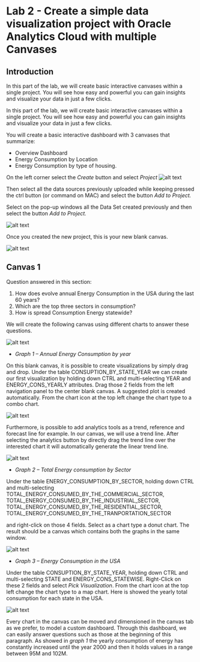 # Lab 2 - Create a simple data visualization project with Oracle Analytics Cloud with multiple Canvases

## Introduction
In this part of the lab, we will create basic interactive canvases within a single project. You will see how easy and powerful you can gain insights and visualize your data in just a few clicks. 

In this part of the lab, we will create basic interactive canvases within a single project. You will see how easy and powerful you can gain insights and visualize your data in just a few clicks. 

You will create a basic interactive dashboard with 3 canvases that summarize:
- Overview Dashboard
- Energy Consumption by Location
- Energy Consumption by type of housing.

On the left corner select the _Create_ button and select _Project_
![alt text](./images/lab2_image1.png)

Then select all the data sources previously uploaded while keeping pressed the ctrl button (or command on MAC) and select the button _Add to Project._

Select on the pop-up windows all the Data Set created previously and then select the button _Add to Project._

![alt text](./images/lab2_image2.png)

Once you created the new project, this is your new blank canvas.

![alt text](./images/lab2_image3.png)

## Canvas 1
Question answered in this section:
1. How does evolve annual Energy Consumption in the USA during the last 60 years?
2. Which are the top three sectors in consumption?
3. How is spread Consumption Energy statewide?

We will create the following canvas using different charts to answer these questions.

![alt text](./images/lab2_image4.png)
- _Graph 1 – Annual Energy Consumption by year_

On this blank canvas, it is possible to create visualizations by simply drag and drop. Under the table CONSUPTION_BY_STATE_YEAR we can create our first visualization by holding down CTRL and multi-selecting YEAR and ENERGY_CONS_YEARLY attributes. Drag those 2 fields from the left navigation panel to the center blank canvas. A suggested plot is created automatically. From the chart icon at the top left change the chart type to a combo chart. 

![alt text](./images/lab2_image5.png)

Furthermore, is possible to add analytics tools as a trend, reference and forecast line for example. In our canvas, we will use a trend line. After selecting the analytics button by directly drag the trend line over the interested chart it will automatically generate the linear trend line.

![alt text](./images/lab2_image6.png)
- _Graph 2 – Total Energy consumption by Sector_

Under the table ENERGY_CONSUMPTION_BY_SECTOR, holding down CTRL and multi-selecting TOTAL_ENERGY_CONSUMED_BY_THE_COMMERCIAL_SECTOR, TOTAL_ENERGY_CONSUMED_BY_THE_INDUSTRIAL_SECTOR, TOTAL_ENERGY_CONSUMED_BY_THE_RESIDENTIAL_SECTOR,
TOTAL_ENERGY_CONSUMED_BY_THE_TRANPORTATION_SECTOR

and right-click on those 4 fields. Select as a chart type a donut chart. The result should be a canvas which contains both the graphs in the same window.

![alt text](./images/lab2_image7.png)
- _Graph 3 – Energy Consumption in the USA_

Under the table CONSUPTION_BY_STATE_YEAR, holding down CTRL and multi-selecting STATE and ENERGY_CONS_STATEWISE. Right-Click on these 2 fields and select _Pick Visualization_. From the chart icon at the top left change the chart type to a map chart. Here is showed the yearly total consumption for each state in the USA.

![alt text](./images/lab2_image8.png)

Every chart in the canvas can be moved and dimensioned in the canvas tab as we prefer, to model a custom dashboard. Through this dashboard, we can easily answer questions such as those at the beginning of this paragraph. As showed in _graph 1_ the yearly consumption of energy has constantly increased until the year 2000 and then it holds values in a range between 95M and 102M.